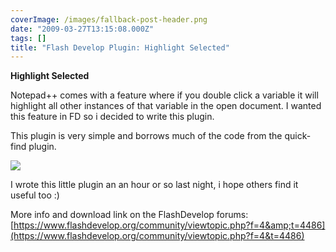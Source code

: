 ```yaml
---
coverImage: /images/fallback-post-header.png
date: "2009-03-27T13:15:08.000Z"
tags: []
title: "Flash Develop Plugin: Highlight Selected"
---
```


**Highlight Selected**

Notepad++ comes with a feature where if you double click a variable it will highlight all other instances of that variable in the open document. I wanted this feature in FD so i decided to write this plugin.

<!-- more -->

This plugin is very simple and borrows much of the code from the quick-find plugin.

![](/posts/highlightselectionscreen01.png)

I wrote this little plugin an an hour or so last night, i hope others find it useful too :)

More info and download link on the FlashDevelop forums: [https://www.flashdevelop.org/community/viewtopic.php?f=4&amp;t=4486](https://www.flashdevelop.org/community/viewtopic.php?f=4&t=4486)
